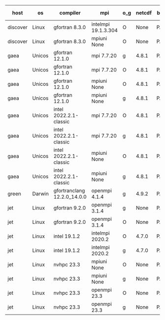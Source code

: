 

| host     | os       | compiler                              | mpi                      | o_g        | netcdf        | build       | u_pass          | u_fail          | s_pass            | s_fail            | e_pass             | e_fail             | nuopc_pass       | nuopc_fail       | artifacts link          |
|----------|----------|---------------------------------------|--------------------------|------------|---------------|-------------|-----------------|-----------------|-------------------|-------------------|--------------------|--------------------|------------------|------------------|-------------------------|
| discover | Linux | gfortran 8.3.0 | intelmpi 19.1.3.304  | O | None  | PASS | None | None | None | None | None | None | None | None | <a href="https://github.com/esmf-org/esmf-test-artifacts/tree/8ceb15e5d225e01e3f683c12bc2a859b6d49fa10/develop/gfortran/8.3.0/O/intelmpi/19.1.3.304" target="_blank">8ceb15e</a> | 
| discover | Linux | gfortran 8.3.0 | mpiuni None  | O | None  | PASS | None | None | None | None | None | None | None | None | <a href="https://github.com/esmf-org/esmf-test-artifacts/tree/caa3c2e46509f67d3e3076710bfba9c31f63426e/develop/gfortran/8.3.0/O/mpiuni/None" target="_blank">caa3c2e</a> | 
| gaea | Unicos | gfortran 12.1.0 | mpi 7.7.20  | g | 4.8.1  | PASS | None | None | None | None | None | None | None | None | <a href="https://github.com/esmf-org/esmf-test-artifacts/tree/d94fdf0ab01383eab8f38c2fef3572b7d525f28a/develop/gfortran/12.1.0/g/mpi/7.7.20" target="_blank">d94fdf0</a> | 
| gaea | Unicos | gfortran 12.1.0 | mpi 7.7.20  | O | 4.8.1  | PASS | None | None | None | None | None | None | None | None | <a href="https://github.com/esmf-org/esmf-test-artifacts/tree/05a7802a87e41366fced9053553c2126fe9cff2a/develop/gfortran/12.1.0/O/mpi/7.7.20" target="_blank">05a7802</a> | 
| gaea | Unicos | gfortran 12.1.0 | mpiuni None  | O | 4.8.1  | PASS | 12392 | 0 | 8 | 0 | 44 | 0 | None | None | <a href="https://github.com/esmf-org/esmf-test-artifacts/tree/81757334193376a7c56b53f12571f7b9b5e6e07d/develop/gfortran/12.1.0/O/mpiuni/None" target="_blank">8175733</a> | 
| gaea | Unicos | gfortran 12.1.0 | mpiuni None  | g | 4.8.1  | PASS | None | None | None | None | None | None | None | None | <a href="https://github.com/esmf-org/esmf-test-artifacts/tree/e7d6b0655eaa68547276e3f6c54c01da51f4a9e6/develop/gfortran/12.1.0/g/mpiuni/None" target="_blank">e7d6b06</a> | 
| gaea | Unicos | intel 2022.2.1-classic | mpi 7.7.20  | O | 4.8.1  | PASS | None | None | None | None | None | None | None | None | <a href="https://github.com/esmf-org/esmf-test-artifacts/tree/577817c02d7e13524b725f898cc8581aed58b7e3/develop/intel/2022.2.1-classic/O/mpi/7.7.20" target="_blank">577817c</a> | 
| gaea | Unicos | intel 2022.2.1-classic | mpi 7.7.20  | g | 4.8.1  | PASS | None | None | None | None | None | None | None | None | <a href="https://github.com/esmf-org/esmf-test-artifacts/tree/9b9cdf8ce7d64f109955ea719111c038a4076f5a/develop/intel/2022.2.1-classic/g/mpi/7.7.20" target="_blank">9b9cdf8</a> | 
| gaea | Unicos | intel 2022.2.1-classic | mpiuni None  | O | 4.8.1  | PASS | 12392 | 0 | 8 | 0 | 44 | 0 | None | None | <a href="https://github.com/esmf-org/esmf-test-artifacts/tree/8542d57b4f360d53757f3373f0ed9da829c6db7a/develop/intel/2022.2.1-classic/O/mpiuni/None" target="_blank">8542d57</a> | 
| gaea | Unicos | intel 2022.2.1-classic | mpiuni None  | g | 4.8.1  | PASS | 12392 | 0 | 8 | 0 | 44 | 0 | None | None | <a href="https://github.com/esmf-org/esmf-test-artifacts/tree/7f8c77c4e09778c0dd56def8f9773bfeea93d34c/develop/intel/2022.2.1-classic/g/mpiuni/None" target="_blank">7f8c77c</a> | 
| green | Darwin | gfortranclang 12.2.0_14.0.0 | openmpi 4.1.4  | g | 4.9.2  | PASS | None | None | None | None | None | None | None | None | <a href="https://github.com/esmf-org/esmf-test-artifacts/tree/a33928a18c4f0d1624479d1c863b200ca93d09ac/develop/gfortranclang/12.2.0_14.0.0/g/openmpi/4.1.4" target="_blank">a33928a</a> | 
| jet | Linux | gfortran 9.2.0 | openmpi 3.1.4  | g | None  | PASS | 13976 | 0 | 49 | 0 | 81 | 0 | 52 | 1 | <a href="https://github.com/esmf-org/esmf-test-artifacts/tree/f08ad8bc78b88ab33068007d18f351dddfe76361/develop/gfortran/9.2.0/g/openmpi/3.1.4" target="_blank">f08ad8b</a> | 
| jet | Linux | gfortran 9.2.0 | openmpi 3.1.4  | O | None  | PASS | 13976 | 0 | 49 | 0 | 81 | 0 | 52 | 1 | <a href="https://github.com/esmf-org/esmf-test-artifacts/tree/ba1a3507fc300424e5fde78d2d3197ccdcb1920c/develop/gfortran/9.2.0/O/openmpi/3.1.4" target="_blank">ba1a350</a> | 
| jet | Linux | intel 19.1.2 | intelmpi 2020.2  | O | 4.7.0  | PASS | None | None | None | None | None | None | None | None | <a href="https://github.com/esmf-org/esmf-test-artifacts/tree/cca4baec9cb68fe6b312c601bb11a22c3700bc06/develop/intel/19.1.2/O/intelmpi/2020.2" target="_blank">cca4bae</a> | 
| jet | Linux | intel 19.1.2 | intelmpi 2020.2  | g | 4.7.0  | PASS | None | None | None | None | None | None | None | None | <a href="https://github.com/esmf-org/esmf-test-artifacts/tree/2f10bcc413454c442218acc45a400c268aeb84f3/develop/intel/19.1.2/g/intelmpi/2020.2" target="_blank">2f10bcc</a> | 
| jet | Linux | nvhpc 23.3 | mpiuni None  | O | None  | PASS | None | None | None | None | None | None | None | None | <a href="https://github.com/esmf-org/esmf-test-artifacts/tree/f5045e59bad909c07ac4df438aa5619c99e95316/develop/nvhpc/23.3/O/mpiuni/None" target="_blank">f5045e5</a> | 
| jet | Linux | nvhpc 23.3 | mpiuni None  | g | None  | PASS | None | None | None | None | None | None | None | None | <a href="https://github.com/esmf-org/esmf-test-artifacts/tree/04a7ed77c81edc7d78a1a7ef5fc7a4485bddd53a/develop/nvhpc/23.3/g/mpiuni/None" target="_blank">04a7ed7</a> | 
| jet | Linux | nvhpc 23.3 | openmpi 23.3  | O | None  | PASS | None | None | None | None | None | None | None | None | <a href="https://github.com/esmf-org/esmf-test-artifacts/tree/e5fe8b735d1433794b4b82f83305b21ef63f46cc/develop/nvhpc/23.3/O/openmpi/23.3" target="_blank">e5fe8b7</a> | 
| jet | Linux | nvhpc 23.3 | openmpi 23.3  | g | None  | PASS | None | None | None | None | None | None | None | None | <a href="https://github.com/esmf-org/esmf-test-artifacts/tree/3b6c509b52039c98628ab222045551293809c445/develop/nvhpc/23.3/g/openmpi/23.3" target="_blank">3b6c509</a> | 
